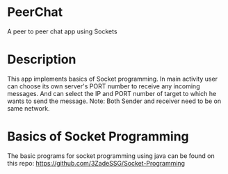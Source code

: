 # PeerChat
A peer to peer chat app using Sockets


# Description
This app implements basics of Socket programming. In main activity user can choose its own server's PORT number to receive any incoming messages. And can select the IP and PORT number of target to which he wants to send the message.
Note: Both Sender and receiver need to be on same network. 

# Basics of Socket Programming
 The basic programs for socket programming using java can be found on this repo: https://github.com/3ZadeSSG/Socket-Programming
